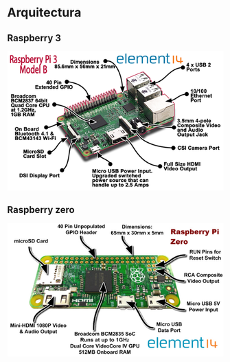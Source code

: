# Arquitectura

## Raspberry 3

![Raspberry 3](./images/raspberry-pi-3-model-b-specs-1.png)

## Raspberry zero

![Raspberry Zero](./images/Pi-Zero-Features-Graphic-Small.jpg)
